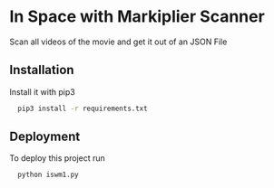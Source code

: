 
# In Space with Markiplier Scanner

Scan all videos of the movie and get it out of an JSON File


## Installation

Install it with pip3

```bash
  pip3 install -r requirements.txt
```
    
## Deployment

To deploy this project run

```bash
  python iswm1.py
```

